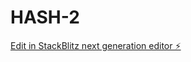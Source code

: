 # HASH-2

[Edit in StackBlitz next generation editor ⚡️](https://stackblitz.com/~/github.com/Zeeeeeeeshan/HASH-2)